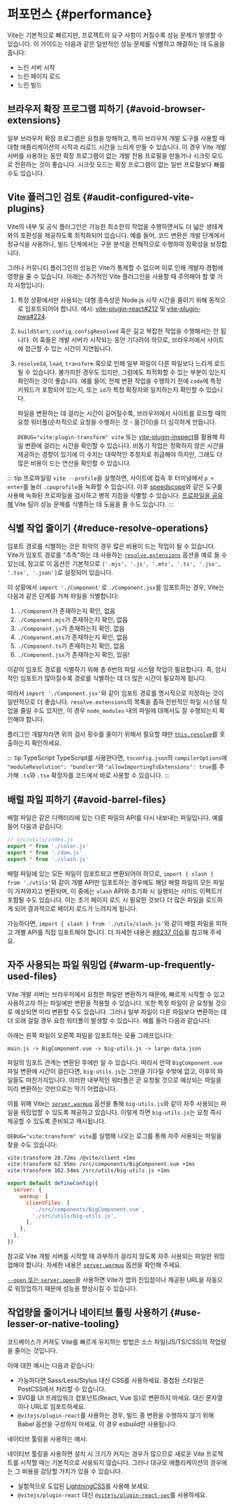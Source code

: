# 퍼포먼스 {#performance}

Vite는 기본적으로 빠르지만, 프로젝트의 요구 사항이 커질수록 성능 문제가 발생할 수 있습니다. 이 가이드는 다음과 같은 일반적인 성능 문제를 식별하고 해결하는 데 도움을 줍니다:

- 느린 서버 시작
- 느린 페이지 로드
- 느린 빌드

## 브라우저 확장 프로그램 피하기 {#avoid-browser-extensions}

일부 브라우저 확장 프로그램은 요청을 방해하고, 특히 브라우저 개발 도구를 사용할 때 대형 애플리케이션의 시작과 리로드 시간을 느리게 만들 수 있습니다. 이 경우 Vite 개발 서버를 사용하는 동안 확장 프로그램이 없는 개발 전용 프로필을 만들거나 시크릿 모드로 전환하는 것이 좋습니다. 시크릿 모드는 확장 프로그램이 없는 일반 프로필보다 빠를 수도 있습니다.

## Vite 플러그인 검토 {#audit-configured-vite-plugins}

Vite의 내부 및 공식 플러그인은 가능한 최소한의 작업을 수행하면서도 더 넓은 생태계와의 호환성을 제공하도록 최적화되어 있습니다. 예를 들어, 코드 변환은 개발 단계에서 정규식을 사용하나, 빌드 단계에서는 구문 분석을 전체적으로 수행하여 정확성을 보장합니다.

그러나 커뮤니티 플러그인의 성능은 Vite가 통제할 수 없으며 이로 인해 개발자 경험에 영향을 줄 수 있습니다. 아래는 추가적인 Vite 플러그인을 사용할 때 주의해야 할 몇 가지 사항입니다:

1. 특정 상황에서만 사용되는 대형 종속성은 Node.js 시작 시간을 줄이기 위해 동적으로 임포트되어야 합니다. 예시: [vite-plugin-react#212](https://github.com/vitejs/vite-plugin-react/pull/212) 및 [vite-plugin-pwa#224](https://github.com/vite-pwa/vite-plugin-pwa/pull/244).

2. `buildStart`, `config`, `configResolved` 훅은 길고 복잡한 작업을 수행해서는 안 됩니다. 이 훅들은 개발 서버가 시작되는 동안 기다려야 하므로, 브라우저에서 사이트에 접근할 수 있는 시간이 지연됩니다.

3. `resolveId`, `load`, `transform` 훅으로 인해 일부 파일이 다른 파일보다 느리게 로드될 수 있습니다. 불가피한 경우도 있지만, 그럼에도 최적화할 수 있는 부분이 있는지 확인하는 것이 좋습니다. 예를 들어, 전체 변환 작업을 수행하기 전에 `code`에 특정 키워드가 포함되어 있는지, 또는 `id`가 특정 확장자와 일치하는지 확인할 수 있습니다.

   파일을 변환하는 데 걸리는 시간이 길어질수록, 브라우저에서 사이트를 로드할 때의 요청 워터폴(순차적으로 요청을 수행하는 것 - 옮긴이)을 더 심각하게 만듭니다.

   `DEBUG="vite:plugin-transform" vite` 또는 [vite-plugin-inspect](https://github.com/antfu/vite-plugin-inspect)를 활용해 파일 변환에 걸리는 시간을 확인할 수 있습니다. 비동기 작업은 정확하지 않은 시간을 제공하는 경향이 있기에 이 수치는 대략적인 추정치로 취급해야 하지만, 그래도 더 많은 비용이 드는 연산을 확인할 수 있습니다.

::: tip 프로파일링
`vite --profile`을 실행하면, 사이트에 접속 후 터미널에서 `p + enter`를 눌러 `.cpuprofile`을 녹화할 수 있습니다. 이후 [speedscope](https://www.speedscope.app)와 같은 도구를 사용해 녹화된 프로파일을 검사하고 병목 지점을 식별할 수 있습니다. [프로파일을 공유해](https://chat.vitejs.dev) Vite 팀이 성능 문제를 식별하는 데 도움을 줄 수도 있습니다.
:::

## 식별 작업 줄이기 {#reduce-resolve-operations}

임포트 경로를 식별하는 것은 최악의 경우 많은 비용이 드는 작업이 될 수 있습니다. Vite가 임포트 경로를 "추측"하는 데 사용하는 [`resolve.extensions`](/config/shared-options.md#resolve-extensions) 옵션을 예로 들 수 있는데, 참고로 이 옵션은 기본적으로 `['.mjs', '.js', '.mts', '.ts', '.jsx', '.tsx', '.json']`로 설정되어 있습니다.

이 상황에서 `import './Component'`로 `./Component.jsx`를 임포트하는 경우, Vite는 다음과 같은 단계를 거쳐 파일을 식별합니다:

1. `./Component`가 존재하는지 확인, 없음
2. `./Component.mjs`가 존재하는지 확인, 없음
3. `./Component.js`가 존재하는지 확인, 없음
4. `./Component.mts`가 존재하는지 확인, 없음
5. `./Component.ts`가 존재하는지 확인, 없음
6. `./Component.jsx`가 존재하는지 확인, 있음!

이같이 임포트 경로를 식별하기 위해 총 6번의 파일 시스템 작업이 필요합니다. 즉, 암시적인 임포트가 많아질수록 경로를 식별하는 데 더 많은 시간이 필요하게 됩니다.

따라서 `import './Component.jsx'`와 같이 임포트 경로를 명시적으로 지정하는 것이 일반적으로 더 좋습니다. `resolve.extensions`의 목록을 좁혀 전반적인 파일 시스템 작업을 줄일 수도 있지만, 이 경우 `node_modules` 내의 파일에 대해서도 잘 수행되는지 확인해야 합니다.

플러그인 개발자라면 위의 검사 횟수를 줄이기 위해서 필요할 때만 [`this.resolve`](https://rollupjs.org/plugin-development/#this-resolve)를 호출하는지 확인하세요.

::: tip TypeScript
TypeScript를 사용한다면, `tsconfig.json`의 `compilerOptions`에 `"moduleResolution": "bundler"`와 `"allowImportingTsExtensions": true`를 추가해 `.ts`와 `.tsx` 확장자를 코드에서 바로 사용할 수 있습니다.
:::

## 배럴 파일 피하기 {#avoid-barrel-files}

배럴 파일은 같은 디렉터리에 있는 다른 파일의 API를 다시 내보내는 파일입니다. 예를 들어 다음과 같습니다:

```js
// src/utils/index.js
export * from './color.js'
export * from './dom.js'
export * from './slash.js'
```

배럴 파일에 있는 모든 파일이 임포트되고 변환되어야 하므로, `import { slash } from './utils'`와 같이 개별 API만 임포트하는 경우에도 해당 배럴 파일의 모든 파일이 가져와지고 변환되며, 이 중에는 `slash` API와 초기화 시 실행되는 사이드 이펙트가 포함될 수도 있습니다. 이는 초기 페이지 로드 시 필요한 것보다 더 많은 파일을 로드하게 되어 결과적으로 페이지 로드가 느려지게 됩니다.

가능하다면, `import { slash } from './utils/slash.js'`와 같이 배럴 파일을 피하고 개별 API를 직접 임포트해야 합니다. 더 자세한 내용은 [#8237 이슈](https://github.com/vitejs/vite/issues/8237)를 참고해 주세요.

## 자주 사용되는 파일 워밍업 {#warm-up-frequently-used-files}

Vite 개발 서버는 브라우저에서 요청한 파일만 변환하기 때문에, 빠르게 시작할 수 있고 사용하고자 하는 파일에만 변환을 적용할 수 있습니다. 또한 특정 파일이 곧 요청될 것으로 예상되면 미리 변환할 수도 있습니다. 그러나 일부 파일이 다른 파일보다 변환하는 데 더 오래 걸릴 경우 요청 워터폴이 발생할 수 있습니다. 예를 들어 다음과 같습니다:

아래는 왼쪽 파일이 오른쪽 파일을 임포트하는 모듈 그래프입니다:

```
main.js -> BigComponent.vue -> big-utils.js -> large-data.json
```

파일의 임포트 관계는 변환된 후에만 알 수 있습니다. 따라서 만약 `BigComponent.vue` 파일 변환에 시간이 걸린다면, `big-utils.js`는 그만큼 기다릴 수밖에 없고, 이후의 파일들도 마찬가지입니다. 이러한 내부적인 워터폴은 곧 요청될 것으로 예상되는 파일을 미리 변환하는 것만으로는 막기 어렵습니다.

이를 위해 Vite는 [`server.warmup`](/config/server-options.md#server-warmup) 옵션을 통해 `big-utils.js`와 같이 자주 사용되는 파일을 워밍업할 수 있도록 제공하고 있습니다. 이렇게 하면 `big-utils.js`는 요청 즉시 제공할 수 있도록 준비되고 캐시됩니다.

`DEBUG="vite:transform" vite`를 실행해 나오는 로그를 통해 자주 사용되는 파일을 찾을 수도 있습니다:

```bash
vite:transform 28.72ms /@vite/client +1ms
vite:transform 62.95ms /src/components/BigComponent.vue +1ms
vite:transform 102.54ms /src/utils/big-utils.js +1ms
```

```js
export default defineConfig({
  server: {
    warmup: {
      clientFiles: [
        './src/components/BigComponent.vue',
        './src/utils/big-utils.js',
      ],
    },
  },
})
```

참고로 Vite 개발 서버를 시작할 때 과부하가 걸리지 않도록 자주 사용되는 파일만 워밍업해야 합니다. 자세한 내용은 [`server.warmup`](/config/server-options.md#server-warmup) 옵션을 확인해 주세요.

[`--open` 또는 `server.open`](/config/server-options.html#server-open)을 사용하면 Vite가 앱의 진입점이나 제공된 URL을 자동으로 워밍업하기 때문에 성능을 향상시킬 수 있습니다.

## 작업량을 줄이거나 네이티브 툴링 사용하기 {#use-lesser-or-native-tooling}

코드베이스가 커져도 Vite를 빠르게 유지하는 방법은 소스 파일(JS/TS/CSS)의 작업량을 줄이는 것입니다.

이에 대한 예시는 다음과 같습니다:

- 가능하다면 Sass/Less/Stylus 대신 CSS를 사용하세요. 중첩된 스타일은 PostCSS에서 처리할 수 있습니다.
- SVG를 UI 프레임워크 컴포넌트(React, Vue 등)로 변환하지 마세요. 대신 문자열이나 URL로 임포트하세요.
- `@vitejs/plugin-react`를 사용하는 경우, 빌드 중 변환을 수행하지 않기 위해 Babel 옵션을 구성하지 마세요. 이 경우 esbuild만 사용됩니다.

네이티브 툴링을 사용하는 예시:

네이티브 툴링을 사용하면 설치 시 크기가 커지는 경우가 많으므로 새로운 Vite 프로젝트를 시작할 때는 기본적으로 사용되지 않습니다. 그러나 대규모 애플리케이션의 경우에는 그 비용을 감당할 가치가 있을 수 있습니다.

- 실험적으로 도입된 [LightningCSS](https://github.com/vitejs/vite/discussions/13835)를 사용해 보세요.
- `@vitejs/plugin-react` 대신 [`@vitejs/plugin-react-swc`](https://github.com/vitejs/vite-plugin-react-swc)를 사용하세요.